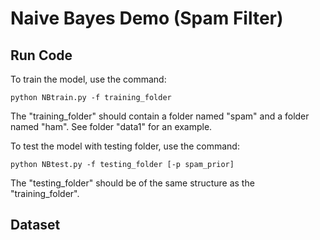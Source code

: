 # Naive Bayes Demo (Spam Filter)

## Run Code

To train the model, use the command:

    python NBtrain.py -f training_folder

The "training_folder" should contain a folder named "spam" and a folder named "ham".  See folder "data1" for an example.

To test the model with testing folder, use the command:

    python NBtest.py -f testing_folder [-p spam_prior]
    
The "testing_folder" should be of the same structure as the "training_folder".

## Dataset
